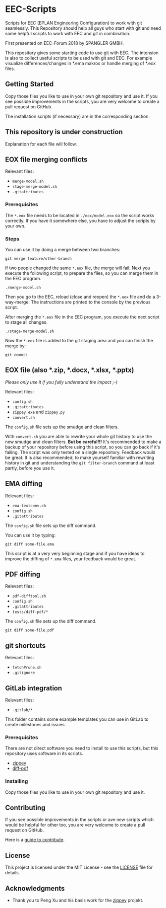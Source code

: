 # EEC-Scripts

Scripts for EEC (EPLAN Engineering Configuration) to work with git seamlessly.
This Repository should help all guys who start with git and need some helpful scripts to work with EEC and git in combination.

First presented on EEC-Forum 2018 by SPANGLER GMBH.

This repository gives some starting code to use git with EEC.
The intension is also to collect useful scripts to be used with git and EEC.
For example visualize differences/changes in *.ema makros or handle merging of *.eox files.


## Getting Started

Copy those files you like to use in your own git repository and use it.
If you see possible improvements in the scripts, you are very welcome to create a pull request on GitHub.

The installation scripts (if necessary) are in the corresponding section.


## This repository is under construction

Explanation for each file will follow.


## EOX file merging conflicts

Relevant files:

- `merge-model.sh`
- `stage-merge-model.sh`
- `.gitattributes`


### Prerequisites

The `*.eox` file needs to be located in `./eox/model.eox` so the script works correctly.
If you have it somewhere else, you have to adjust the scripts by your own.


### Steps

You can use it by doing a merge between two branches:

```
git merge feature/other-branch
```

If two people changed the same `*.eox` file, the merge will fail.
Next you execute the following script, to prepare the files, so you can merge them in the EEC program.

```
./merge-model.sh
```

Then you go to the EEC, reload (close and reopen) the `*.eox` file and do a 3-way-merge.
The instructions are printed to the console by the previous script.

After merging the `*.eox` file in the EEC program, you execute the next script to stage all changes.

```
./stage-merge-model.sh
```

Now the `*.eox` file is added to the git staging area and you can finish the merge by:

```
git commit
```


## EOX file (also *.zip, *.docx, *.xlsx, *.pptx)

*Please only use it if you fully understand the impact ;-)*

Relevant files:

- `config.sh`
- `.gitattributes`
- `zippey.exe` and `zippey.py`
- `convert.sh`

The `config.sh` file sets up the smudge and clean filters.

With `convert.sh` you are able to rewrite your whole git history to use the new smudge and clean filters.
**But be careful!!!**
It's recommended to make a backup of your repository before using this script, so you can go back if it's failing.
The script was only tested on a single repository.
Feedback would be great.
It is also recommended, to make yourself familiar with rewriting history in git and understanding the `git filter-branch` command at least partly, before you use it.


## EMA diffing

Relevant files:

- `ema-textconv.sh`
- `config.sh`
- `.gitattributes`

The `config.sh` file sets up the diff command.

You can use it by typing:

```
git diff some-file.ema
```

This script is at a very very beginning stage and if you have ideas to improve the diffing of `*.ema` files, your feedback would be great.


## PDF diffing

Relevant files:

- `pdf-difftool.sh`
- `config.sh`
- `.gitattributes`
- `tests/diff-pdf/*`

The `config.sh` file sets up the diff command.

```
git diff some-file.pdf
```


## git shortcuts

Relevant files:

- `fetchPrune.sh`
- `.gitignore`


## GitLab integration

Relevant files:

- `.gitlab/*`


This folder contains some example templates you can use in GitLab to create milestones and issues.


### Prerequisites

There are not direct software you need to install to use this scripts, but this repository uses software in its scripts.

- [zippey](https://bitbucket.org/OidaTiftla/zippey/src/master/)
- [diff-pdf](https://vslavik.github.io/diff-pdf/)


### Installing

Copy those files you like to use in your own git repository and use it.


## Contributing

If you see possible improvements in the scripts or ave new scripts which would be helpful for other too, you are very welcome to create a pull request on GitHub.

Here is a [guide to contribute](https://guides.github.com/activities/forking/).


## License

This project is licensed under the MIT License - see the [LICENSE](LICENSE) file for details.


## Acknowledgments

* Thank you to Peng Xu and his basis work for the [zippey](https://bitbucket.org/sippey/zippey/src/master/) projekt.
